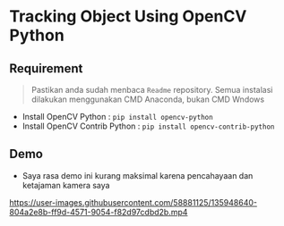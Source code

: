# Tracking Object Using OpenCV Python

## Requirement
> Pastikan anda sudah menbaca `Readme` repository. Semua instalasi dilakukan menggunakan CMD Anaconda, bukan CMD Wndows
- Install OpenCV Python : `pip install opencv-python`
- Install OpenCV Contrib Python : `pip install opencv-contrib-python`

## Demo
- Saya rasa demo ini kurang maksimal karena pencahayaan dan ketajaman kamera saya

https://user-images.githubusercontent.com/58881125/135948640-804a2e8b-ff9d-4571-9054-f82d97cdbd2b.mp4
